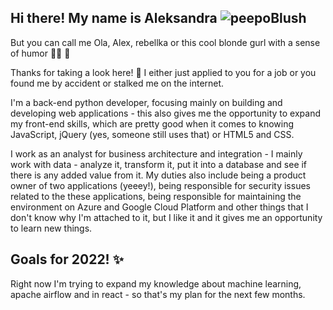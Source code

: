 ## Hi there! My name is Aleksandra ![peepoBlush](https://cdn.discordapp.com/emojis/738425988463198278.webp?size=32&quality=lossless) 
But you can call me Ola, Alex, rebellka or this cool blonde gurl with a sense of humor 💅🏼 💜

Thanks for taking a look here! 👀 I either just applied to you for a job or you found me by accident or stalked me on the internet.

I'm a back-end python developer, focusing mainly on building and developing web applications - this also gives me the opportunity to expand my front-end skills, which are pretty good when it comes to knowing JavaScript, jQuery (yes, someone still uses that) or HTML5 and CSS.

I work as an analyst for business architecture and integration - I mainly work with data - analyze it, transform it, put it into a database and see if there is any added value from it. My duties also include being a product owner of two applications (yeeey!), being responsible for security issues related to the these applications, being responsible for maintaining the environment on Azure and Google Cloud Platform and other things that I don't know why I'm attached to it, but I like it and it gives me an opportunity to learn new things.


## Goals for 2022! ✨
Right now I'm trying to expand my knowledge about machine learning, apache airflow and in react - so that's my plan for the next few months.
